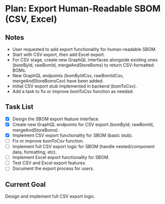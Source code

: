 # Plan: Export Human-Readable SBOM (CSV, Excel)

## Notes
- User requested to add export functionality for human-readable SBOM.
- Start with CSV export, then add Excel export.
- For CSV stage, create new GraphQL interfaces alongside existing ones (bomById, rawBomId, mergeAndStoreBoms) to return CSV-formatted BOMs.
- New GraphQL endpoints (bomByIdCsv, rawBomIdCsv, mergeAndStoreBomsCsv) have been added.
- Initial CSV export stub implemented in backend (bomToCsv).
- Add a task to fix or improve bomToCsv function as needed.

## Task List
- [x] Design the SBOM export feature interface.
- [x] Create new GraphQL endpoints for CSV export (bomById, rawBomId, mergeAndStoreBoms).
- [x] Implement CSV export functionality for SBOM (basic stub).
- [ ] Fix or improve bomToCsv function.
- [ ] Implement full CSV export logic for SBOM (handle nested/component data, formatting, etc).
- [ ] Implement Excel export functionality for SBOM.
- [ ] Test CSV and Excel export features.
- [ ] Document the export process for users.

## Current Goal
Design and implement full CSV export logic.
